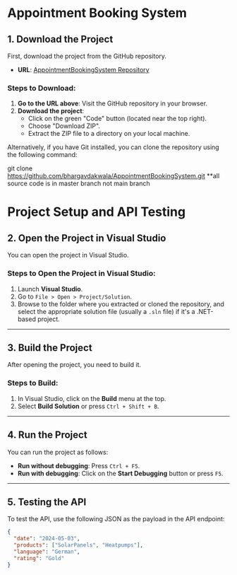 # Appointment Booking System

## 1. Download the Project

First, download the project from the GitHub repository.

- **URL**: [AppointmentBookingSystem Repository](https://github.com/bhargavdakwala/AppointmentBookingSystem/tree/master)

### Steps to Download:
1. **Go to the URL above**: Visit the GitHub repository in your browser.
2. **Download the project**:
    - Click on the green "Code" button (located near the top right).
    - Choose "Download ZIP".
    - Extract the ZIP file to a directory on your local machine.

Alternatively, if you have Git installed, you can clone the repository using the following command:

git clone https://github.com/bhargavdakwala/AppointmentBookingSystem.git **all source code is in master branch not main branch
# Project Setup and API Testing

## 2. Open the Project in Visual Studio

You can open the project in Visual Studio.

### Steps to Open the Project in Visual Studio:
1. Launch **Visual Studio**.
2. Go to `File > Open > Project/Solution`.
3. Browse to the folder where you extracted or cloned the repository, and select the appropriate solution file (usually a `.sln` file) if it's a .NET-based project.

---

## 3. Build the Project

After opening the project, you need to build it.

### Steps to Build:
1. In Visual Studio, click on the **Build** menu at the top.
2. Select **Build Solution** or press `Ctrl + Shift + B`.

---

## 4. Run the Project

You can run the project as follows:

- **Run without debugging**: Press `Ctrl + F5`.
- **Run with debugging**: Click on the **Start Debugging** button or press `F5`.

---

## 5. Testing the API

To test the API, use the following JSON as the payload in the API endpoint:

```json
{
  "date": "2024-05-03",
  "products": ["SolarPanels", "Heatpumps"],
  "language": "German",
  "rating": "Gold"
}
